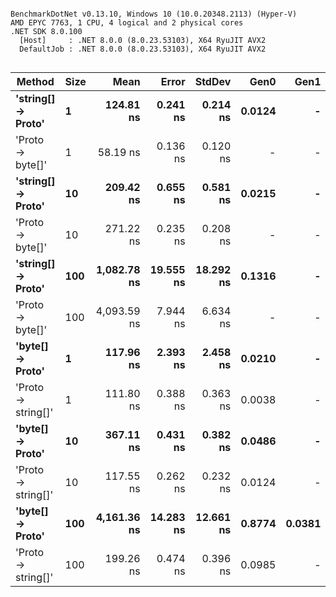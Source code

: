 ```

BenchmarkDotNet v0.13.10, Windows 10 (10.0.20348.2113) (Hyper-V)
AMD EPYC 7763, 1 CPU, 4 logical and 2 physical cores
.NET SDK 8.0.100
  [Host]     : .NET 8.0.0 (8.0.23.53103), X64 RyuJIT AVX2
  DefaultJob : .NET 8.0.0 (8.0.23.53103), X64 RyuJIT AVX2


```
| Method             | Size | Mean        | Error     | StdDev    | Gen0   | Gen1   | Allocated |
|------------------- |----- |------------:|----------:|----------:|-------:|-------:|----------:|
| **&#39;string[] → Proto&#39;** | **1**    |   **124.81 ns** |  **0.241 ns** |  **0.214 ns** | **0.0124** |      **-** |     **208 B** |
| &#39;Proto → byte[]&#39;   | 1    |    58.19 ns |  0.136 ns |  0.120 ns |      - |      - |         - |
| **&#39;string[] → Proto&#39;** | **10**   |   **209.42 ns** |  **0.655 ns** |  **0.581 ns** | **0.0215** |      **-** |     **360 B** |
| &#39;Proto → byte[]&#39;   | 10   |   271.22 ns |  0.235 ns |  0.208 ns |      - |      - |         - |
| **&#39;string[] → Proto&#39;** | **100**  | **1,082.78 ns** | **19.555 ns** | **18.292 ns** | **0.1316** |      **-** |    **2224 B** |
| &#39;Proto → byte[]&#39;   | 100  | 4,093.59 ns |  7.944 ns |  6.634 ns |      - |      - |     112 B |
| **&#39;byte[] → Proto&#39;**   | **1**    |   **117.96 ns** |  **2.393 ns** |  **2.458 ns** | **0.0210** |      **-** |     **352 B** |
| &#39;Proto → string[]&#39; | 1    |   111.80 ns |  0.388 ns |  0.363 ns | 0.0038 |      - |      64 B |
| **&#39;byte[] → Proto&#39;**   | **10**   |   **367.11 ns** |  **0.431 ns** |  **0.382 ns** | **0.0486** |      **-** |     **816 B** |
| &#39;Proto → string[]&#39; | 10   |   117.55 ns |  0.262 ns |  0.232 ns | 0.0124 |      - |     208 B |
| **&#39;byte[] → Proto&#39;**   | **100**  | **4,161.36 ns** | **14.283 ns** | **12.661 ns** | **0.8774** | **0.0381** |   **14744 B** |
| &#39;Proto → string[]&#39; | 100  |   199.26 ns |  0.474 ns |  0.396 ns | 0.0985 |      - |    1648 B |
